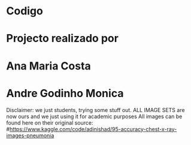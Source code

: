 # Codigo 
# Projecto realizado por 
# Ana Maria Costa
# Andre Godinho Monica

Disclaimer: we just students, trying some stuff out. ALL IMAGE SETS are now ours and we just using it for academic purposes 
All images can be found here on their original source:
#https://www.kaggle.com/code/adinishad/95-accuracy-chest-x-ray-images-pneumonia
